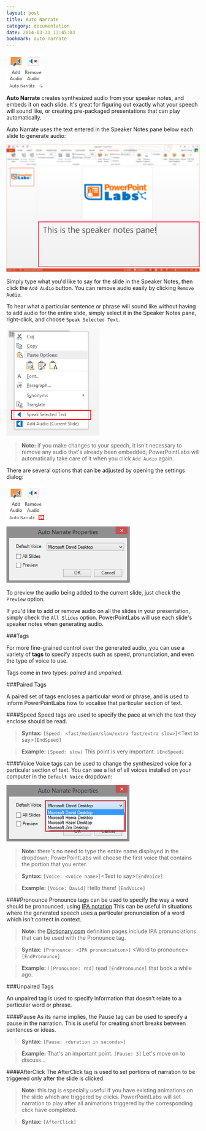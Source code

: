 ```yaml
---
layout: post
title: Auto Narrate
category: documentation
date: 2014-03-31 13:45:03
bookmark: auto-narrate
---
```


<p>
  <img class="box-shadow" src="./img/docs/auto-narrate-1.png">
</p>

**Auto Narrate** creates synthesized audio from your speaker notes, and embeds it on each slide. It's great for figuring out exactly what your speech will sound like, or creating pre-packaged presentations that can play automatically.

Auto Narrate uses the text entered in the Speaker Notes pane below each slide to generate audio:

<p>
  <img class="slide" src="./img/docs/auto-narrate-2.png">
</p>

Simply type what you'd like to say for the slide in the Speaker Notes, then click the `Add Audio` button. You can remove audio easily by clicking `Remove Audio`.

To hear what a particular sentence or phrase will sound like without having to add audio for the entire slide, simply select it in the Speaker Notes pane, right-click, and choose `Speak Selected Text`.

<p>
  <img class="box-shadow" src="./img/docs/auto-narrate-3.png">
</p>

>**Note:** if you make changes to your speech, it isn't necessary to remove any audio that's already been embedded; PowerPointLabs will automatically take care of it when you click `Add Audio` again.


There are several options that can be adjusted by opening the settings dialog:

<p>
  <img class="box-shadow" src="./img/docs/auto-narrate-5.png">
</p>

![](./img/docs/auto-narrate-6.png)

To preview the audio being added to the current slide, just check the `Preview` option.

If you'd like to add or remove audio on all the slides in your presentation, simply check the `All Slides`
option. PowerPointLabs will use each slide's speaker notes when generating audio.


###Tags

For more fine-grained control over the generated audio, you can use a variety of **tags**
to specify aspects such as speed, pronunciation, and even the type of voice to use.

Tags come in two types: *paired* and *unpaired*.

###Paired Tags

A paired set of tags encloses a particular word or phrase, and is used to inform PowerPointLabs how to vocalise that particular section of text.

####Speed
Speed tags are used to specify the pace at which the text they enclose should be read.

> **Syntax:** `[Speed: <fast/medium/slow/extra fast/extra slow>]`&lt;Text to say&gt;`[EndSpeed]`

> **Example:** `[Speed: slow]` This point is very important. `[EndSpeed]`
  
####Voice
Voice tags can be used to change the synthesized voice for a particular section of text. You can see a list of all voices installed on your computer in the `Default Voice` dropdown:

![](./img/docs/auto-narrate-4.png)

>**Note:** there's no need to type the entire name displayed in the dropdown; PowerPointLabs will choose the first voice that contains the portion that you enter.

<p></p>

>**Syntax:** `[Voice: <voice name>]`&lt;Text to say&gt;`[EndVoice]`

>**Example:** `[Voice: David]` Hello there! `[EndVoice]`
 
 
####Pronounce
Pronounce tags can be used to specify the way a word should be pronounced, using [IPA notation](http://www.langsci.ucl.ac.uk/ipa/fullchart.html)
This can be useful in situations where the generated speech uses a particular pronunciation of a word which isn't correct in context.

> **Note:** the [Dictionary.com](http://www.dictionary.com) definition pages include IPA pronunciations that can be used with the Pronounce tag.

<p>
</p>

> **Syntax:** `[Pronounce: <IPA pronunciation>]` &lt;Word to pronounce&gt; `[EndPronounce]`
  
> **Example:** I `[Pronounce: rɛd]` read `[EndPronounce]` that book a while ago.


###Unpaired Tags

An unpaired tag is used to specify information that doesn't relate to a particular word or phrase.

####Pause
As its name implies, the Pause tag can be used to specify a pause in the narration. This is useful for creating short breaks between sentences or ideas.

> **Syntax:** `[Pause: <duration in seconds>]`

> **Example:** That's an important point. `[Pause: 3]` Let's move on to discuss...


####AfterClick
The AfterClick tag is used to set portions of narration to be triggered only after the slide is clicked.

> **Note:** this tag is especially useful if you have existing animations on the slide which are triggered by clicks. PowerPointLabs will set narration to play after all animations triggered by the corresponding click have completed.

<p>
</p>

> **Syntax:** `[AfterClick]`


